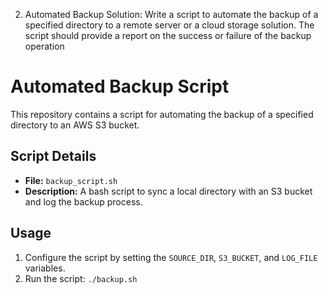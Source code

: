 2. Automated Backup Solution: 
Write a script to automate the backup of a specified directory to a remote server or a cloud storage solution. The script should provide a report on the success or failure of the backup operation

# Automated Backup Script

This repository contains a script for automating the backup of a specified directory to an AWS S3 bucket.

## Script Details

- **File:** `backup_script.sh`
- **Description:** A bash script to sync a local directory with an S3 bucket and log the backup process.

## Usage

1. Configure the script by setting the `SOURCE_DIR`, `S3_BUCKET`, and `LOG_FILE` variables.
2. Run the script: `./backup.sh`
